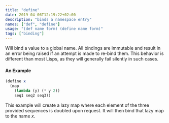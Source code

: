 ```yaml
---
title: "define"
date: 2019-04-06T12:19:22+02:00
description: "binds a namespace entry"
names: ["def", "define"]
usage: "(def name form) (define name form)"
tags: ["binding"]
---
```

Will bind a value to a global name. All bindings are immutable and result in an error being raised if an attempt is made to re-bind them. This behavior is different than most Lisps, as they will generally fail silently in such cases.

#### An Example

~~~scheme
(define x
  (map
    (lambda (y) (* y 2))
    seq1 seq2 seq3))
~~~

This example will create a lazy map where each element of the three provided sequences is doubled upon request. It will then bind that lazy map to the name *x*.
